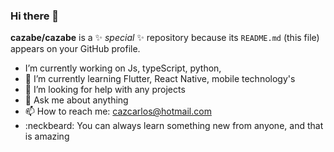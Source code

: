 ### Hi there 👋


**cazabe/cazabe** is a ✨ _special_ ✨ repository because its `README.md` (this file) appears on your GitHub profile.


- I’m currently working on Js, typeScript, python,
- 🌱 I’m currently learning Flutter, React Native, mobile technology's
- 🤔 I’m looking for help with any projects
- 💬 Ask me about anything
- 📫 How to reach me: cazcarlos@hotmail.com
- :neckbeard: You can always learn something new from anyone, and that is amazing
